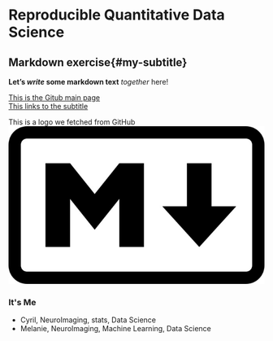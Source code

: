 ﻿

# Reproducible Quantitative Data Science

## Markdown exercise{#my-subtitle}
**Let’s _write_ some markdown text** _together_ here!  

[This is the Gitub main page](https://github.com/)  
[This links to the subtitle](#my-subtitle)
  
This is a logo we fetched from GitHub![Let's display the markdown logo](https://raw.githubusercontent.com/CPernet/ReproducibleQuantitativeDataScience/main/markdown/Markdown-mark.jpg)

### It's Me
* Cyril, NeuroImaging, stats, Data Science
* Melanie, NeuroImaging, Machine Learning, Data Science
